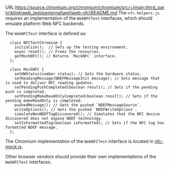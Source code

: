 URL:https://source.chromium.org/chromium/chromium/src/+/main:third_party\blink\web_tests\external\wpt\web-nfc\README.md
The `nfc-helpers.js` requires an implementation of
the `WebNFCTest` interfaces, which should emulate platform Web NFC backends.

The `WebNFCTest` interface is defined as:

```
  class NFCTestChromium {
    initialize();  // Sets up the testing environment.
    async reset(); // Frees the resources.
    getMockNFC(); // Returns `MockNFC` interface.
  };

  class MockNFC {
    setHWStatus(number status); // Sets the hardware status.
    setReadingMessage(NDEFMessageInit message); // Sets message that is used to deliver NFC reading updates.
    setPendingPushCompleted(boolean result); // Sets if the pending push is completed.
    setPendingMakeReadOnlyCompleted(boolean result); // Sets if the pending makeReadOnly is completed.
    pushedMessage(); // Gets the pushed `NDEFMessageSource`.
    writeOptions(); // Gets the pushed `NDEFWriteOptions`.
    simulateNonNDEFTagDiscovered(); // Simulates that the NFC device discovered does not expose NDEF technology.
    setIsFormattedTag(boolean isFormatted); // Sets if the NFC tag has formatted NDEF message.
  };
```

The Chromium implementation of the `WebNFCTest` interface is located in
[nfc-mock.js](../resources/chromium/nfc-mock.js).

Other browser vendors should provide their own implementations of
the `WebNFCTest` interfaces.
